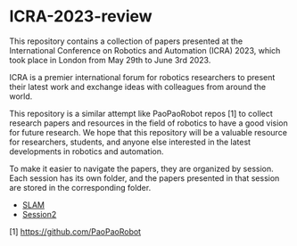 # ICRA-2023-review

This repository contains a collection of papers presented at the International Conference on Robotics and Automation (ICRA) 2023, which took place in London from May 29th to June 3rd 2023.

ICRA is a premier international forum for robotics researchers to present their latest work and exchange ideas with colleagues from around the world.

This repository is a similar attempt like PaoPaoRobot repos [1] to collect research papers and resources in the field of robotics to have a good vision for future research. We hope that this repository will be a valuable resource for researchers, students, and anyone else interested in the latest developments in robotics and automation.

To make it easier to navigate the papers, they are organized by session. Each session has its own folder, and the papers presented in that session are stored in the corresponding folder.

- [SLAM](./SLAM)
- [Session2]()

[1] https://github.com/PaoPaoRobot
